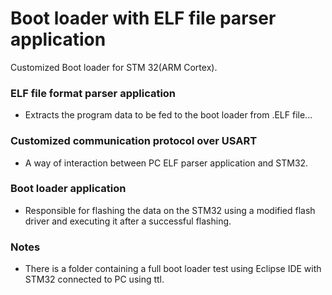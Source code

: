 # Boot loader with ELF file parser application
 Customized Boot loader for STM 32(ARM Cortex).

### ELF file format parser application 
- Extracts the program data to be fed to the boot loader from .ELF file...

### Customized communication protocol over USART 
- A way of interaction between PC ELF parser application and STM32.

### Boot loader application
-  Responsible for flashing the data on the STM32 using a modified flash driver and executing it after a successful flashing.

### Notes
- There is a folder containing a full boot loader test using Eclipse IDE with STM32 connected to PC using ttl.
